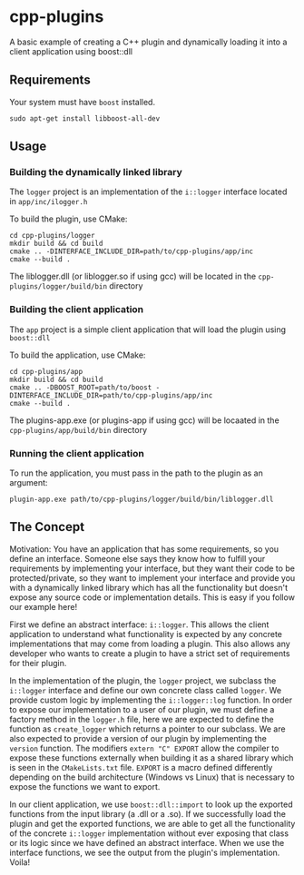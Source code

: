 # cpp-plugins
A basic example of creating a C++ plugin and dynamically loading it into a client application using boost::dll

## Requirements

Your system must have `boost` installed.

    sudo apt-get install libboost-all-dev

## Usage

### Building the dynamically linked library

The `logger` project is an implementation of the `i::logger` interface located in `app/inc/ilogger.h`

To build the plugin, use CMake:

    cd cpp-plugins/logger
    mkdir build && cd build
    cmake .. -DINTERFACE_INCLUDE_DIR=path/to/cpp-plugins/app/inc
    cmake --build .

The liblogger.dll (or liblogger.so if using gcc) will be located in the `cpp-plugins/logger/build/bin` directory

### Building the client application

The `app` project is a simple client application that will load the plugin using `boost::dll`

To build the application, use CMake:

    cd cpp-plugins/app
    mkdir build && cd build
    cmake .. -DBOOST_ROOT=path/to/boost -DINTERFACE_INCLUDE_DIR=path/to/cpp-plugins/app/inc
    cmake --build .

The plugins-app.exe (or plugins-app if using gcc) will be locaated in the `cpp-plugins/app/build/bin` directory

### Running the client application

To run the application, you must pass in the path to the plugin as an argument:

    plugin-app.exe path/to/cpp-plugins/logger/build/bin/liblogger.dll
    
## The Concept

Motivation: You have an application that has some requirements, so you define an interface. Someone else says they know how to fulfill your requirements by implementing your interface, but they want their code to be protected/private, so they want to implement your interface and provide you with a dynamically linked library which has all the functionality but doesn't expose any source code or implementation details. This is easy if you follow our example here!

First we define an abstract interface: `i::logger`. This allows the client application to understand what functionality is expected by any concrete implementations that may come from loading a plugin. This also allows any developer who wants to create a plugin to have a strict set of requirements for their plugin.

In the implementation of the plugin, the `logger` project, we subclass the `i::logger` interface and define our own concrete class called `logger`. We provide custom logic by implementing the `i::logger::log` function. In order to expose our implementation to a user of our plugin, we must define a factory method in the `logger.h` file, here we are expected to define the function as `create_logger` which returns a pointer to our subclass. We are also expected to provide a version of our plugin by implementing the `version` function. The modifiers `extern "C" EXPORT` allow the compiler to expose these functions externally when building it as a shared library which is seen in the `CMakeLists.txt` file. `EXPORT` is a macro defined differently depending on the build architecture (Windows vs Linux) that is necessary to expose the functions we want to export.

In our client application, we use `boost::dll::import` to look up the exported functions from the input library (a .dll or a .so). If we successfully load the plugin and get the exported functions, we are able to get all the functionality of the concrete `i::logger` implementation without ever exposing that class or its logic since we have defined an abstract interface. When we use the interface functions, we see the output from the plugin's implementation. Voila!
